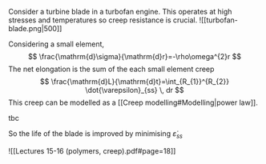 Consider a turbine blade in a turbofan engine. This operates at high stresses and temperatures so creep resistance is crucial.
![[turbofan-blade.png|500]]

Considering a small element,
$$
\frac{\mathrm{d}\sigma}{\mathrm{d}r}=-\rho\omega^{2}r
$$
The net elongation is the sum of the each small element creep
$$
\frac{\mathrm{d}L}{\mathrm{d}t}=\int_{R_{1}}^{R_{2}} \dot{\varepsilon}_{ss} \, dr 
$$
This creep can be modelled as a [[Creep modelling#Modelling|power law]].

tbc

So the life of the blade is improved by minimising $\dot{\varepsilon}_{ss}$

![[Lectures 15-16 (polymers, creep).pdf#page=18]]